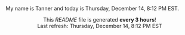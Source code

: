 My name is Tanner and today is Thursday, December 14, 8:12 PM EST.

<p align="center">This <i>README</i> file is generated <b>every 3 hours</b>!</br>Last refresh: Thursday, December 14, 8:12 PM EST<br /></p>
